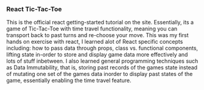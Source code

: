 ### React Tic-Tac-Toe

This is the official react getting-started tutorial on the site.  Essentially, its a game of Tic-Tac-Toe with time travel functionality, meaning you can transport back to past turns and re-choose your move.  This was my first hands on exercise with react, I learned alot of React specific concepts including: how to pass data through props, class vs. functional components, lifting state in-order to store and display game data more effectively and lots of stuff inbetween.  I also learned general programming techniques such as Data Immutability, that is, storing past records of the games state instead of mutating one set of the games data inorder to display past states of the game, essentially enabling the time travel feature.   
